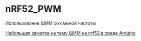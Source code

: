 # nRF52_PWM
Использование ШИМ со сменой частоты

[Небольшая заметка на тему ШИМ на nrf52 в среде Arduino](https://telegra.ph/Ispolzuem-SHIMPWM-na-nfr52-v-sisteme-MySensors-02-26)
